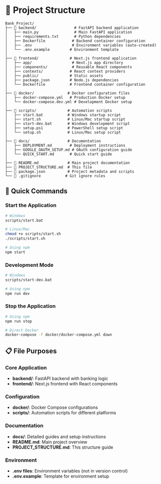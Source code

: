 # 📁 Project Structure

```
Bank_Project/
├── 📁 backend/                 # FastAPI backend application
│   ├── main.py                # Main FastAPI application
│   ├── requirements.txt       # Python dependencies
│   ├── Dockerfile            # Backend container configuration
│   ├── .env                  # Environment variables (auto-created)
│   └── .env.example         # Environment template
│
├── 📁 frontend/              # Next.js frontend application
│   ├── app/                  # Next.js app directory
│   ├── components/           # Reusable React components
│   ├── contexts/            # React context providers
│   ├── public/              # Static assets
│   ├── package.json         # Node.js dependencies
│   └── Dockerfile           # Frontend container configuration
│
├── 📁 docker/               # Docker configuration files
│   ├── docker-compose.yml   # Production Docker setup
│   └── docker-compose.dev.yml # Development Docker setup
│
├── 📁 scripts/              # Automation scripts
│   ├── start.bat           # Windows startup script
│   ├── start.sh            # Linux/Mac startup script
│   ├── start-dev.bat       # Windows development script
│   ├── setup.ps1           # PowerShell setup script
│   └── setup.sh            # Linux/Mac setup script
│
├── 📁 docs/                 # Documentation
│   ├── DEPLOYMENT.md        # Deployment instructions
│   ├── GOOGLE_OAUTH_SETUP.md # OAuth configuration guide
│   └── QUICK_START.md       # Quick start guide
│
├── 📄 README.md             # Main project documentation
├── 📄 PROJECT_STRUCTURE.md  # This file
├── 📄 package.json          # Project metadata and scripts
└── 📄 .gitignore           # Git ignore rules
```

## 🚀 Quick Commands

### Start the Application
```bash
# Windows
scripts/start.bat

# Linux/Mac
chmod +x scripts/start.sh
./scripts/start.sh

# Using npm
npm start
```

### Development Mode
```bash
# Windows
scripts/start-dev.bat

# Using npm
npm run dev
```

### Stop the Application
```bash
# Using npm
npm run stop

# Direct Docker
docker-compose -f docker/docker-compose.yml down
```

## 📋 File Purposes

### Core Application
- **backend/**: FastAPI backend with banking logic
- **frontend/**: Next.js frontend with React components

### Configuration
- **docker/**: Docker Compose configurations
- **scripts/**: Automation scripts for different platforms

### Documentation
- **docs/**: Detailed guides and setup instructions
- **README.md**: Main project overview
- **PROJECT_STRUCTURE.md**: This structure guide

### Environment
- **.env files**: Environment variables (not in version control)
- **.env.example**: Template for environment setup 